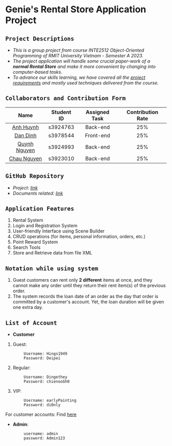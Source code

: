 # Genie's Rental Store Application Project

## `Project Descriptions`
- _This is a group project from course INTE2512 Object-Oriented Programming of RMIT University Vietnam - Semester A 2023._
- _The project application will handle some crucial paper-work of a **normal Rental Store** and make it more convenient by changing into computer-based tasks._
- _To advance our skills learning, we have covered all the [project requirements](https://rmit.instructure.com/courses/118552/files/30583200?wrap=1) and mostly used techniques delivered from the course._

## `Collaborators and Contribution Form`
|                       Name                       |    Student ID     |  Assigned Task   | Contribution Rate |
|:------------------------------------------------:|:-----------------:|:----------------:|:-----------------:|
|    [Anh Huynh](https://github.com/AnhNhat03)     |     s3924763      |     Back-end     |        25%        |
|  [Dan Dinh](https://github.com/DanDinh3978544)   |     s3978544      |    Front-end     |        25%        |
|   [Quynh Nguyen](https://github.com/ngaodg4f)    |     s3924993      |     Back-end     |        25%        |
|    [Chau Nguyen](https://github.com/Chau1710)    |     s3923010      |     Back-end     |        25%        |


## `GitHub Repository`
- _Project: [link](https://github.com/AnhNhat03/RMIT_OOP_No1_VideoStore)_
- _Documents related: [link](https://github.com/AnhNhat03/RMIT_OOP_No1_VideoStore/tree/main/doc)_

## `Application Features`
1. Rental System
2. Login and Registration System
3. User-friendly Interface using Scene Builder
4. CRUD operations (for items, personal information, orders, etc.)
5. Point Reward System
6. Search Tools
7. Store and Retrieve data from file XML

## `Notation while using system`
1. Guest customers can rent only **2 different** items at once, and they cannot make any order until
   they return their rent item(s) of the previous order.
2. The system records the loan date of an order as the day that order is committed by a customer's account.
   Yet, the loan duration will be given one extra day.

## `List of Account`
- **Customer**
1. Guest:
```
        Username: Hings1949
        Password: Deipei
```

2. Regular:
```
        Username: Dingethey
        Password: chienooGh0
```
3. VIP:
```
        Username: earlyPainting
        Password: di0nly
```

For customer accounts: Find [here](https://github.com/AnhNhat03/RMIT_OOP_No1_VideoStore/tree/main/xml/accounts.xml)
- **Admin**:
```
        username: admin
        password: Admin123 
```
